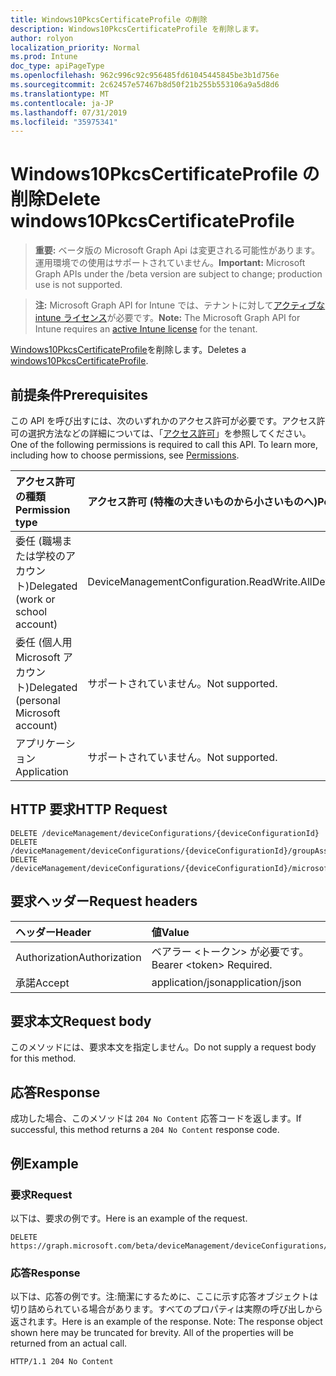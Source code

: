 ```yaml
---
title: Windows10PkcsCertificateProfile の削除
description: Windows10PkcsCertificateProfile を削除します。
author: rolyon
localization_priority: Normal
ms.prod: Intune
doc_type: apiPageType
ms.openlocfilehash: 962c996c92c956485fd61045445845be3b1d756e
ms.sourcegitcommit: 2c62457e57467b8d50f21b255b553106a9a5d8d6
ms.translationtype: MT
ms.contentlocale: ja-JP
ms.lasthandoff: 07/31/2019
ms.locfileid: "35975341"
---
```

# <a name="delete-windows10pkcscertificateprofile"></a><span data-ttu-id="75147-103">Windows10PkcsCertificateProfile の削除</span><span class="sxs-lookup"><span data-stu-id="75147-103">Delete windows10PkcsCertificateProfile</span></span>

> <span data-ttu-id="75147-104">**重要:** ベータ版の Microsoft Graph Api は変更される可能性があります。運用環境での使用はサポートされていません。</span><span class="sxs-lookup"><span data-stu-id="75147-104">**Important:** Microsoft Graph APIs under the /beta version are subject to change; production use is not supported.</span></span>

> <span data-ttu-id="75147-105">**注:** Microsoft Graph API for Intune では、テナントに対して[アクティブな intune ライセンス](https://go.microsoft.com/fwlink/?linkid=839381)が必要です。</span><span class="sxs-lookup"><span data-stu-id="75147-105">**Note:** The Microsoft Graph API for Intune requires an [active Intune license](https://go.microsoft.com/fwlink/?linkid=839381) for the tenant.</span></span>

<span data-ttu-id="75147-106">[Windows10PkcsCertificateProfile](../resources/intune-deviceconfig-windows10pkcscertificateprofile.md)を削除します。</span><span class="sxs-lookup"><span data-stu-id="75147-106">Deletes a [windows10PkcsCertificateProfile](../resources/intune-deviceconfig-windows10pkcscertificateprofile.md).</span></span>

## <a name="prerequisites"></a><span data-ttu-id="75147-107">前提条件</span><span class="sxs-lookup"><span data-stu-id="75147-107">Prerequisites</span></span>
<span data-ttu-id="75147-p101">この API を呼び出すには、次のいずれかのアクセス許可が必要です。アクセス許可の選択方法などの詳細については、「[アクセス許可](/graph/permissions-reference)」を参照してください。</span><span class="sxs-lookup"><span data-stu-id="75147-p101">One of the following permissions is required to call this API. To learn more, including how to choose permissions, see [Permissions](/graph/permissions-reference).</span></span>

|<span data-ttu-id="75147-110">アクセス許可の種類</span><span class="sxs-lookup"><span data-stu-id="75147-110">Permission type</span></span>|<span data-ttu-id="75147-111">アクセス許可 (特権の大きいものから小さいものへ)</span><span class="sxs-lookup"><span data-stu-id="75147-111">Permissions (from most to least privileged)</span></span>|
|:---|:---|
|<span data-ttu-id="75147-112">委任 (職場または学校のアカウント)</span><span class="sxs-lookup"><span data-stu-id="75147-112">Delegated (work or school account)</span></span>|<span data-ttu-id="75147-113">DeviceManagementConfiguration.ReadWrite.All</span><span class="sxs-lookup"><span data-stu-id="75147-113">DeviceManagementConfiguration.ReadWrite.All</span></span>|
|<span data-ttu-id="75147-114">委任 (個人用 Microsoft アカウント)</span><span class="sxs-lookup"><span data-stu-id="75147-114">Delegated (personal Microsoft account)</span></span>|<span data-ttu-id="75147-115">サポートされていません。</span><span class="sxs-lookup"><span data-stu-id="75147-115">Not supported.</span></span>|
|<span data-ttu-id="75147-116">アプリケーション</span><span class="sxs-lookup"><span data-stu-id="75147-116">Application</span></span>|<span data-ttu-id="75147-117">サポートされていません。</span><span class="sxs-lookup"><span data-stu-id="75147-117">Not supported.</span></span>|

## <a name="http-request"></a><span data-ttu-id="75147-118">HTTP 要求</span><span class="sxs-lookup"><span data-stu-id="75147-118">HTTP Request</span></span>
<!-- {
  "blockType": "ignored"
}
-->
``` http
DELETE /deviceManagement/deviceConfigurations/{deviceConfigurationId}
DELETE /deviceManagement/deviceConfigurations/{deviceConfigurationId}/groupAssignments/{deviceConfigurationGroupAssignmentId}/deviceConfiguration
DELETE /deviceManagement/deviceConfigurations/{deviceConfigurationId}/microsoft.graph.windowsDomainJoinConfiguration/networkAccessConfigurations/{deviceConfigurationId}
```

## <a name="request-headers"></a><span data-ttu-id="75147-119">要求ヘッダー</span><span class="sxs-lookup"><span data-stu-id="75147-119">Request headers</span></span>
|<span data-ttu-id="75147-120">ヘッダー</span><span class="sxs-lookup"><span data-stu-id="75147-120">Header</span></span>|<span data-ttu-id="75147-121">値</span><span class="sxs-lookup"><span data-stu-id="75147-121">Value</span></span>|
|:---|:---|
|<span data-ttu-id="75147-122">Authorization</span><span class="sxs-lookup"><span data-stu-id="75147-122">Authorization</span></span>|<span data-ttu-id="75147-123">ベアラー &lt;トークン&gt; が必要です。</span><span class="sxs-lookup"><span data-stu-id="75147-123">Bearer &lt;token&gt; Required.</span></span>|
|<span data-ttu-id="75147-124">承諾</span><span class="sxs-lookup"><span data-stu-id="75147-124">Accept</span></span>|<span data-ttu-id="75147-125">application/json</span><span class="sxs-lookup"><span data-stu-id="75147-125">application/json</span></span>|

## <a name="request-body"></a><span data-ttu-id="75147-126">要求本文</span><span class="sxs-lookup"><span data-stu-id="75147-126">Request body</span></span>
<span data-ttu-id="75147-127">このメソッドには、要求本文を指定しません。</span><span class="sxs-lookup"><span data-stu-id="75147-127">Do not supply a request body for this method.</span></span>

## <a name="response"></a><span data-ttu-id="75147-128">応答</span><span class="sxs-lookup"><span data-stu-id="75147-128">Response</span></span>
<span data-ttu-id="75147-129">成功した場合、このメソッドは `204 No Content` 応答コードを返します。</span><span class="sxs-lookup"><span data-stu-id="75147-129">If successful, this method returns a `204 No Content` response code.</span></span>

## <a name="example"></a><span data-ttu-id="75147-130">例</span><span class="sxs-lookup"><span data-stu-id="75147-130">Example</span></span>

### <a name="request"></a><span data-ttu-id="75147-131">要求</span><span class="sxs-lookup"><span data-stu-id="75147-131">Request</span></span>
<span data-ttu-id="75147-132">以下は、要求の例です。</span><span class="sxs-lookup"><span data-stu-id="75147-132">Here is an example of the request.</span></span>
``` http
DELETE https://graph.microsoft.com/beta/deviceManagement/deviceConfigurations/{deviceConfigurationId}
```

### <a name="response"></a><span data-ttu-id="75147-133">応答</span><span class="sxs-lookup"><span data-stu-id="75147-133">Response</span></span>
<span data-ttu-id="75147-p102">以下は、応答の例です。注:簡潔にするために、ここに示す応答オブジェクトは切り詰められている場合があります。すべてのプロパティは実際の呼び出しから返されます。</span><span class="sxs-lookup"><span data-stu-id="75147-p102">Here is an example of the response. Note: The response object shown here may be truncated for brevity. All of the properties will be returned from an actual call.</span></span>
``` http
HTTP/1.1 204 No Content
```





